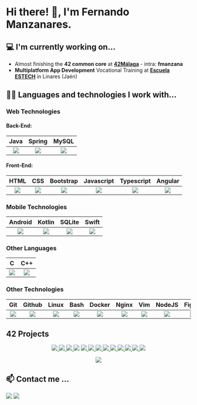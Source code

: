 # Hi there! 👋, I'm Fernando Manzanares.

## 💻 I'm currently working on...
- Almost finishing the <b>42 common core</b> at <b><a href="https://www.42malaga.com/">42Málaga</a></b> - intra: <b>fmanzana</b>
- <b>Multiplatform App Development</b> Vocational Training at <b><a href="https://escuelaestech.es/">Escuela ESTECH</b></a> in Linares (Jaén)

## 👨‍💻 Languages and technologies I work with...
### Web Technologies
#### Back-End:
| Java | Spring | MySQL |
|:-:|:-:|:-:|
| <img src="https://skillicons.dev/icons?i=java"> | <img src="https://skillicons.dev/icons?i=spring"> | <img src="https://skillicons.dev/icons?i=mysql"> |

#### Front-End:
| HTML | CSS | Bootstrap | Javascript | Typescript | Angular |
|:-:|:-:|:-:|:-:|:-:|:-:|
| <img src="https://skillicons.dev/icons?i=html"> | <img src="https://skillicons.dev/icons?i=css"> | <img src="https://skillicons.dev/icons?i=bootstrap"> | <img src="https://skillicons.dev/icons?i=js"> | <img src="https://skillicons.dev/icons?i=ts"> | <img src="https://skillicons.dev/icons?i=angular"> |


### Mobile Technologies
| Android | Kotlin | SQLite | Swift |
|:-:|:-:|:-:|:-:|
| <img src="https://skillicons.dev/icons?i=androidstudio"> | <img src="https://skillicons.dev/icons?i=kotlin"> | <img src="https://skillicons.dev/icons?i=sqlite"> | <img src="https://skillicons.dev/icons?i=swift"> |


### Other Languages
| C | C++ |
|:-:|:-:|
| <img src="https://skillicons.dev/icons?i=c"> | <img src="https://skillicons.dev/icons?i=cpp"> |

### Other Technologies
| Git | Github | Linux | Bash | Docker | Nginx | Vim | NodeJS | Figma |
|:-:|:-:|:-:|:-:|:-:|:-:|:-:|:-:|:-:|
| <img src="https://skillicons.dev/icons?i=git"> | <img src="https://skillicons.dev/icons?i=github"> | <img src="https://skillicons.dev/icons?i=linux"> | <img src="https://skillicons.dev/icons?i=bash"> | <img src="https://skillicons.dev/icons?i=docker"> | <img src="https://skillicons.dev/icons?i=nginx"> | <img src="https://skillicons.dev/icons?i=vim"> | <img src="https://skillicons.dev/icons?i=nodejs"> | <img src="https://skillicons.dev/icons?i=figma"> |

## 42 Projects
<p align="center">
	<a href="https://github.com/fmanzanare/libft">
		<img src="https://github.com/fmanzanare/42-project-badges/raw/main/badges/libfte.png">
	</a>
	<a href="https://github.com/fmanzanare/get_next_line">
		<img src="https://github.com/fmanzanare/42-project-badges/raw/main/badges/get_next_linee.png">
	</a>
	<a href="https://github.com/fmanzanare/ft_printf">
		<img src="https://github.com/fmanzanare/42-project-badges/raw/main/badges/ft_printfe.png">
	</a>
	<img src="https://github.com/fmanzanare/42-project-badges/raw/main/badges/born2beroote.png">
	<a href="https://github.com/fmanzanare/push_swap">
		<img src="https://github.com/fmanzanare/42-project-badges/raw/main/badges/push_swape.png">
	</a>
	<a href="https://github.com/fmanzanare/pipex">
		<img src="https://github.com/fmanzanare/42-project-badges/raw/main/badges/pipexe.png">
	</a>
	<a href="https://github.com/fmanzanare/so_long">
		<img src="https://github.com/fmanzanare/42-project-badges/raw/main/badges/so_longe.png">
	</a>
	<a href="https://github.com/fmanzanare/minishell">
		<img src="https://github.com/fmanzanare/42-project-badges/raw/main/badges/minishelle.png">
	</a>
	<a href="https://github.com/fmanzanare/philosophers">
		<img src="https://github.com/fmanzanare/42-project-badges/raw/main/badges/philosopherse.png">
	</a>
	<a href="https://github.com/fmanzanare/cub3D">
		<img src="https://github.com/fmanzanare/42-project-badges/raw/main/badges/cub3de.png">
	</a>
	<a href="https://github.com/fmanzanare/CPP-modules">
		<img src="https://github.com/fmanzanare/42-project-badges/raw/main/badges/cppe.png">
	</a>
	<a href="https://github.com/fmanzanare/Inception">
		<img src="https://github.com/fmanzanare/42-project-badges/raw/main/badges/inceptione.png">
	</a>
	<a href="https://github.com/fmanzanare/Webserv">
		<img src="https://github.com/fmanzanare/42-project-badges/raw/main/badges/webserve.png">
	</a>
</p>

<p align="center">
	<a href="https://github.com/oakoudad/badge42">
		<img src="https://badge.mediaplus.ma/darkblue/fmanzana?1337Badge=off&UM6P=off">
	</a>
</p>

## 📫 Contact me ...
<a href="https://www.linkedin.com/in/fernandomanzanaresmontes/"><img src="https://img.shields.io/badge/Fernando Manzanares-0077B5?style=for-the-badge&logo=linkedin&logoColor=white"></a>
<a href="mailto: fernandomanzanaresdev@gmail.com"><img src="https://img.shields.io/badge/gmail-D14836?style=for-the-badge&logo=gmail&logoColor=white"></a>
